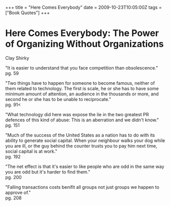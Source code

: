 +++
title = "Here Comes Everybody"
date = 2009-10-23T10:05:00Z
tags = ["Book Quotes"]
+++

# Here Comes Everybody: The Power of Organizing Without Organizations
Clay Shirky


"It is easier to understand that you face competition than obsolescence."  
pg. 59


"Two things have to happen for someone to become famous, neither of them related to technology. The first is scale, he or she has to have some minimum amount of attention, an audience in the thousands or more, and second he or she has to be unable to reciprocate."  
pg. 91<


"What technology did here was expose the lie in the two greatest PR defences of this kind of abuse: This is an aberration and we didn't know."  
pg. 151


"Much of the success of the United States as a nation has to do with its ability to generate social capital. When your neighbour walks your dog while you are ill, or the guy behind the counter trusts you to pay him next time, social capital is at work."  
pg. 192


"The net effect is that it's easier to like people who are odd in the same way you are odd but it's harder to find them."  
pg. 200


"Falling transactions costs benifit all groups not just groups we happen to approve of."  
pg. 208